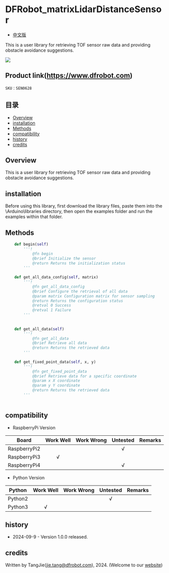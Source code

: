 # DFRobot_matrixLidarDistanceSensor
- [中文版](./README_CN.md)

This is a user library for retrieving TOF sensor raw data and providing obstacle avoidance suggestions.

![](./resources/images/SEN0628.png)

## Product link(https://www.dfrobot.com)

    SKU：SEN0628

## 目录

* [Overview](#Overview)
* [installation](#installation)
* [Methods](#Methods)
* [compatibility](#compatibility)
* [history](#history)
* [credits](#credits)

## Overview
This is a user library for retrieving TOF sensor raw data and providing obstacle avoidance suggestions.

## installation

Before using this library, first download the library files, paste them into the \Arduino\libraries directory, then open the examples folder and run the examples within that folder.

## Methods

```python
    def begin(self)
        '''!
            @fn begin
            @brief Initialize the sensor
            @return Returns the initialization status
        '''
  
    def get_all_data_config(self, matrix)
        '''!
            @fn get_all_data_config
            @brief Configure the retrieval of all data
            @param matrix Configuration matrix for sensor sampling
            @return Returns the configuration status
            @retval 0 Success
            @retval 1 Failure
        '''
  
      
    def get_all_data(self)
        '''!
            @fn get_all_data
            @brief Retrieve all data
            @return Returns the retrieved data
        '''
    
    def get_fixed_point_data(self, x, y)
        '''!
            @fn get_fixed_point_data
            @brief Retrieve data for a specific coordinate
            @param x X coordinate
            @param y Y coordinate
            @return Returns the retrieved data
        '''
  
```

## compatibility

* RaspberryPi Version

| Board        | Work Well | Work Wrong | Untested | Remarks |
| ------------ | :-------: | :--------: | :------: | ------- |
| RaspberryPi2 |           |            |    √     |         |
| RaspberryPi3 |     √     |            |          |         |
| RaspberryPi4 |           |            |     √    |         |

* Python Version

| Python  | Work Well | Work Wrong | Untested | Remarks |
| ------- | :-------: | :--------: | :------: | ------- |
| Python2 |           |            |    √     |         |
| Python3 |     √     |            |          |         |


## history

- 2024-09-9 - Version 1.0.0 released.

## credits

Written by TangJie(jie.tang@dfrobot.com), 2024. (Welcome to our [website](https://www.dfrobot.com/))





